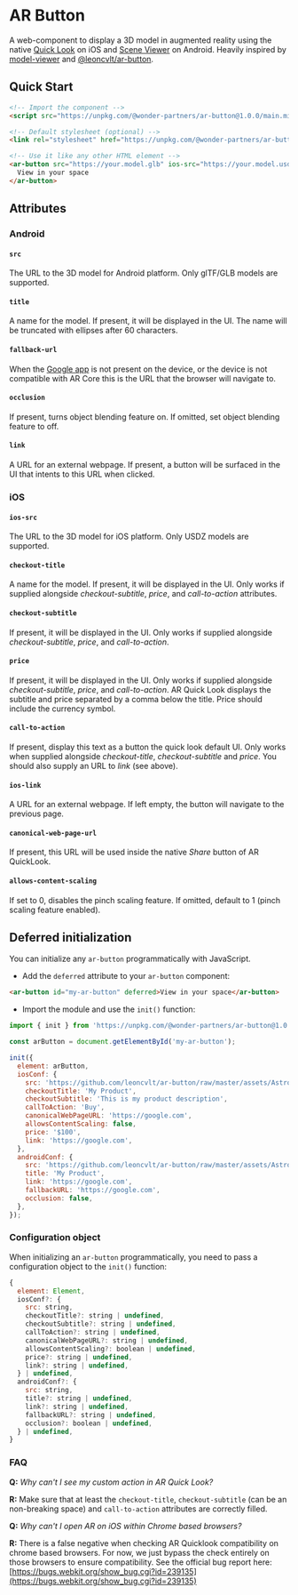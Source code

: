 # AR Button

A web-component to display a 3D model in augmented reality using the native [Quick Look](https://developer.apple.com/documentation/arkit/previewing_a_model_with_ar_quick_look) on iOS and [Scene Viewer](https://developers.google.com/ar/develop/java/scene-viewer) on Android. Heavily inspired by [model-viewer](https://modelviewer.dev/) and [@leoncvlt/ar-button](https://leoncvlt.github.io/ar-button/).

## Quick Start

```html
<!-- Import the component -->
<script src="https://unpkg.com/@wonder-partners/ar-button@1.0.0/main.min.js" type="module"></script>

<!-- Default stylesheet (optional) -->
<link rel="stylesheet" href="https://unpkg.com/@wonder-partners/ar-button@1.0.0/styles.css" />

<!-- Use it like any other HTML element -->
<ar-button src="https://your.model.glb" ios-src="https://your.model.usdz">
  View in your space
</ar-button>
```

## Attributes

### Android

#### `src`

The URL to the 3D model for Android platform. Only glTF/GLB models are supported.

#### `title`

A name for the model. If present, it will be displayed in the UI. The name will be truncated with ellipses after 60 characters.

#### `fallback-url`

When the [Google app](https://play.google.com/store/apps/details?id=com.google.android.googlequicksearchbox) is not present on the device, or the device is not compatible with AR Core this is the URL that the browser will navigate to.

#### `occlusion`

If present, turns object blending feature on. If omitted, set object blending feature to off.

#### `link`

A URL for an external webpage. If present, a button will be surfaced in the UI that intents to this URL when clicked.

### iOS

#### `ios-src`

The URL to the 3D model for iOS platform. Only USDZ models are supported.

#### `checkout-title`

A name for the model. If present, it will be displayed in the UI. Only works if supplied alongside _checkout-subtitle_, _price_, and _call-to-action_ attributes.

#### `checkout-subtitle`

If present, it will be displayed in the UI. Only works if supplied alongside _checkout-subtitle_, _price_, and _call-to-action_.

#### `price`

If present, it will be displayed in the UI. Only works if supplied alongside _checkout-subtitle_, _price_, and _call-to-action_. AR Quick Look displays the subtitle and price separated by a comma below the title. Price should include the currency symbol.

#### `call-to-action`

If present, display this text as a button the quick look default UI. Only works when supplied alongside _checkout-title_, _checkout-subtitle_ and _price_. You should also supply an URL to _link_ (see above).

#### `ios-link`

A URL for an external webpage. If left empty, the button will navigate to the previous page.

#### `canonical-web-page-url`

If present, this URL will be used inside the native _Share_ button of AR QuickLook.

#### `allows-content-scaling`

If set to 0, disables the pinch scaling feature. If omitted, default to 1 (pinch scaling feature enabled).

## Deferred initialization

You can initialize any `ar-button` programmatically with JavaScript.

- Add the `deferred` attribute to your `ar-button` component:

```html
<ar-button id="my-ar-button" deferred>View in your space</ar-button>
```

- Import the module and use the `init()` function:

```javascript
import { init } from 'https://unpkg.com/@wonder-partners/ar-button@1.0.0/main.min.js';

const arButton = document.getElementById('my-ar-button');

init({
  element: arButton,
  iosConf: {
    src: 'https://github.com/leoncvlt/ar-button/raw/master/assets/Astronaut.usdz',
    checkoutTitle: 'My Product',
    checkoutSubtitle: 'This is my product description',
    callToAction: 'Buy',
    canonicalWebPageURL: 'https://google.com',
    allowsContentScaling: false,
    price: '$100',
    link: 'https://google.com',
  },
  androidConf: {
    src: 'https://github.com/leoncvlt/ar-button/raw/master/assets/Astronaut.glb',
    title: 'My Product',
    link: 'https://google.com',
    fallbackURL: 'https://google.com',
    occlusion: false,
  },
});
```

### Configuration object

When initializing an `ar-button` programmatically, you need to pass a configuration object to the `init()` function:

```javascript
{
  element: Element,
  iosConf?: {
    src: string,
    checkoutTitle?: string | undefined,
    checkoutSubtitle?: string | undefined,
    callToAction?: string | undefined,
    canonicalWebPageURL?: string | undefined,
    allowsContentScaling?: boolean | undefined,
    price?: string | undefined,
    link?: string | undefined,
  } | undefined,
  androidConf?: {
    src: string,
    title?: string | undefined,
    link?: string | undefined,
    fallbackURL?: string | undefined,
    occlusion?: boolean | undefined,
  } | undefined,
}
```

### FAQ

**Q:** _Why can't I see my custom action in AR Quick Look?_

**R:** Make sure that at least the `checkout-title`, `checkout-subtitle` (can be an non-breaking space) and `call-to-action` attributes are correctly filled.

**Q:** _Why can't I open AR on iOS within Chrome based browsers?_

**R:** There is a false negative when checking AR Quicklook compatibility on chrome based browsers. For now, we just bypass the check entirely on those browsers to ensure compatibility. See the official bug report here: [https://bugs.webkit.org/show_bug.cgi?id=239135](https://bugs.webkit.org/show_bug.cgi?id=239135)
